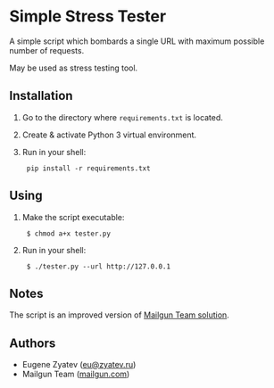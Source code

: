 # Simple Stress Tester

A simple script which bombards a single URL with maximum possible number of requests.

May be used as stress testing tool. 

## Installation

1. Go to the directory where `requirements.txt` is located.
2. Create & activate Python 3 virtual environment.
3. Run in your shell:  

        pip install -r requirements.txt 

## Using

1. Make the script executable:

        $ chmod a+x tester.py
        
2. Run in your shell:

        $ ./tester.py --url http://127.0.0.1

## Notes

The script is an improved version of [Mailgun Team solution](http://blog.mailgun.com/stress-testing-http-with-twisted-python-and-treq/).

## Authors

* Eugene Zyatev ([eu@zyatev.ru](mailto:eu@zyatev.ru))
* Mailgun Team ([mailgun.com](mailto:https://www.mailgun.com/))